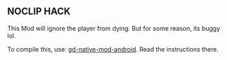 ## NOCLIP HACK
This Mod will ignore the player from dying. But for some reason, its buggy lol.

To compile this, use: [gd-native-mod-android](http://github.com/ItzZyann/gd-native-mod-android). Read the instructions there.